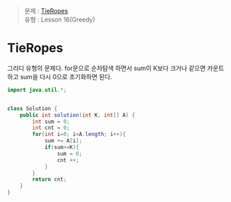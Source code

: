 >  문제 : [TieRopes](https://app.codility.com/programmers/lessons/16-greedy_algorithms/tie_ropes/)</br>
유형 : Lesson 16(Greedy) </br>

# TieRopes
그리디 유형의 문제다. for문으로 순차탐색 하면서 sum이 K보다 크거나 같으면 카운트하고 sum을 다시 0으로 초기화하면 된다.


```java
import java.util.*;


class Solution {
    public int solution(int K, int[] A) {
        int sum = 0;
        int cnt = 0;
        for(int i=0; i<A.length; i++){
            sum += A[i];
            if(sum>=K){
                sum = 0;
                cnt ++;
            }
        }
        return cnt;
    }
}
```
